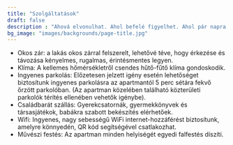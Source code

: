 ```yaml
---
title: "Szolgáltatások"
draft: false
description : "Ahová elvonulhat. Ahol befelé figyelhet. Ahol pár napra maga mögött hagyhatja a város zaját, a rohanást, a stresszt. Szeretettel várjuk!"
bg_image: "images/backgrounds/page-title.jpg"
---
```


* Okos zár: a lakás okos zárral felszerelt, lehetővé téve, hogy érkezése és távozása kényelmes, rugalmas, érintésmentes legyen.
* Klíma: A kellemes hőmérsékletről csendes hűtő-fűtő klíma gondoskodik.
* Ingyenes parkolás: Előzetesen jelzett igény esetén lehetőséget biztosítunk ingyenes parkolásra az apartmantól 5 perc sétára fekvő őrzött parkolóban. (Az apartman közelében található közterületi parkolók térítés ellenében vehetők igénybe). 
* Családbarát szállás: Gyerekcsatornák, gyermekkönyvek és társasjátékok, babákra szabott bekészítés elérhetőek.
* Wifi: Ingyenes, nagy sebességű WiFi internet-hozzáférést biztosítunk, amelyre könnyedén, QR kód segítségével csatlakozhat.
* Művészi festés: Az apartman minden helyiségét egyedi falfestés díszíti. 
